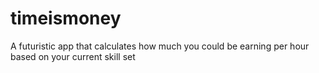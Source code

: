 # timeismoney
A futuristic app that calculates how much you could be earning per hour based on your current skill set
